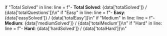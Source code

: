 if "Total Solved" in line:
    line = f"- **Total Solved**: {data['totalSolved']} / {data['totalQuestions']}\n"
if "Easy" in line:
    line = f"- **Easy**: {data['easySolved']} / {data['totalEasy']}\n"
if "Medium" in line:
    line = f"- **Medium**: {data['mediumSolved']} / {data['totalMedium']}\n"
if "Hard" in line:
    line = f"- **Hard**: {data['hardSolved']} / {data['totalHard']}\n"
